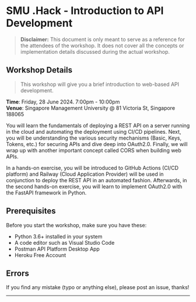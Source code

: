 # SMU .Hack - Introduction to API Development

> **Disclaimer:** This document is only meant to serve as a reference for the attendees of the workshop. It does not cover all the concepts or implementation details discussed during the actual workshop.

## Workshop Details
> This workshop will give you a brief introduction to web-based API development.

**Time**: Friday, 28 June 2024. 7:00pm - 10:00pm  
**Venue**: Singapore Management University @ 81 Victoria St, Singapore 188065

You will learn the fundamentals of deploying a REST API on a server running in the
cloud and automating the deployment using CI/CD pipelines. Next, you will be
understanding the various security mechanisms (Basic, Keys, Tokens, etc.) for securing
APIs and dive deep into OAuth2.0. Finally, we will wrap up with another important
concept called CORS when building web APIs.

In a hands-on exercise, you will be introduced to GitHub Actions (CI/CD platform)
and Railway (Cloud Application Provider) will be used in conjunction to deploy
the REST API in an automated fashion. Afterwards, in the second hands-on exercise,
you will learn to implement OAuth2.0 with the FastAPI framework in Python.


## Prerequisites
Before you start the workshop, make sure you have these:
* Python 3.6+ installed in your system
* A code editor such as Visual Studio Code
* Postman API Platform Desktop App
* Heroku Free Account

## Errors

If you find any mistake (typo or anything else), please post an issue, thanks!

***
